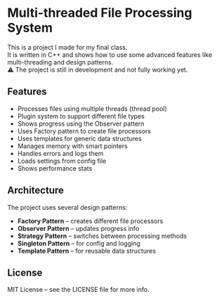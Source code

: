 # Multi-threaded File Processing System

This is a project I made for my final class.  
It is written in C++ and shows how to use some advanced features like multi-threading and design patterns.  
⚠️ The project is still in development and not fully working yet.

## **Features**

- Processes files using multiple threads (thread pool)
- Plugin system to support different file types
- Shows progress using the Observer pattern
- Uses Factory pattern to create file processors
- Uses templates for generic data structures
- Manages memory with smart pointers
- Handles errors and logs them
- Loads settings from config file
- Shows performance stats

## **Architecture**

The project uses several design patterns:

- **Factory Pattern** – creates different file processors  
- **Observer Pattern** – updates progress info  
- **Strategy Pattern** – switches between processing methods  
- **Singleton Pattern** – for config and logging  
- **Template Pattern** – for reusable data structures

## **License**

MIT License – see the LICENSE file for more info.
